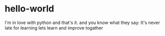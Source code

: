 # hello-world

I'm in love with python and that's it.
and you know what they say:
      It's never late for learning 
      lets learn and improve togather
